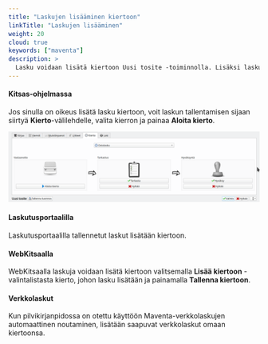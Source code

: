 ```yaml
---
title: "Laskujen lisääminen kiertoon"
linkTitle: "Laskujen lisääminen"
weight: 20
cloud: true
keywords: ["maventa"]
description: >
  Lasku voidaan lisätä kiertoon Uusi tosite -toiminnolla. Lisäksi laskuja voidaan lisätä kiertoon Laskutusportaalilla, WebKitsaalla sekä verkkolaskujen saapuessa.
---
```


#### Kitsas-ohjelmassa

Jos sinulla on oikeus lisätä lasku kiertoon, voit laskun tallentamisen sijaan siirtyä **Kierto**-välilehdelle, valita kierron ja painaa **Aloita kierto**.

![](/img/fi/kierto/tyhjakierto.png)

#### Laskutusportaalilla

Laskutusportaalilla tallennetut laskut lisätään kiertoon.

#### WebKitsaalla

WebKitsaalla laskuja voidaan lisätä kiertoon valitsemalla **Lisää kiertoon** -valintalistasta kierto, johon lasku lisätään ja painamalla **Tallenna kiertoon**.

#### Verkkolaskut

Kun pilvikirjanpidossa on otettu käyttöön Maventa-verkkolaskujen automaattinen noutaminen, lisätään saapuvat verkkolaskut omaan kiertoonsa.
